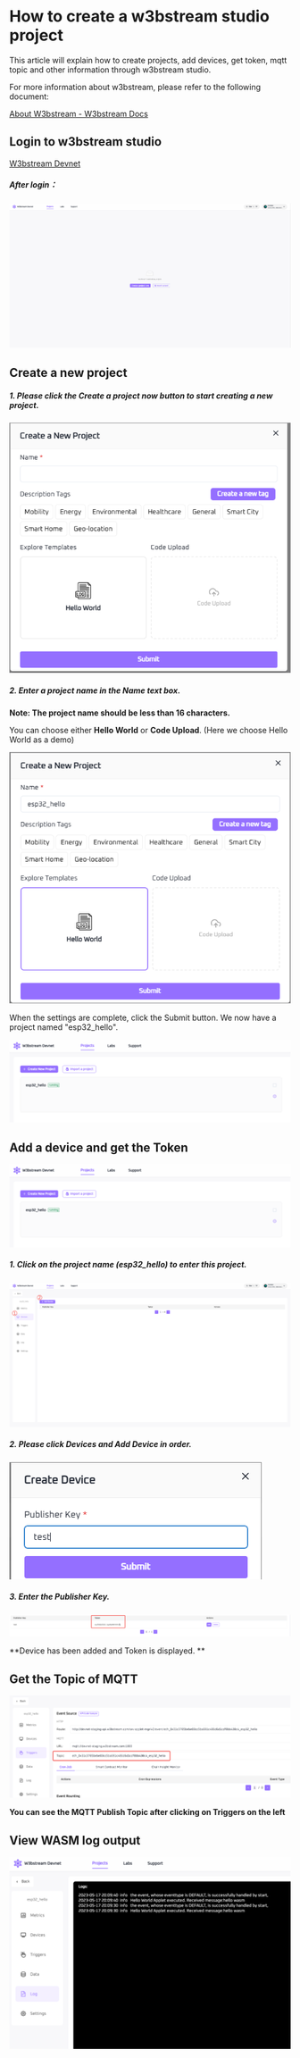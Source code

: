 

# How to create a w3bstream studio project



This article will explain how to create projects, add devices, get token, mqtt topic and other information through w3bstream studio.

For more information about w3bstream, please refer to the following document:

[About W3bstream - W3bstream Docs](https://docs.w3bstream.com/introduction/readme)



## Login to w3bstream studio

[W3bstream Devnet](https://devnet-staging.w3bstream.com/)

##### After login：

![devnet_home](.upload\devnet_home.png)



## Create a new project

##### 1. Please click the Create a project now button to start creating a new project.

![devnet_new_prj](.upload\devnet_new_prj.png)

##### 2. Enter a project name in the Name text box.

**Note: The project name should be less than 16 characters.**

You can choose either **Hello World** or **Code Upload**. (Here we choose Hello World as a demo)

![devnet_new_prj_2](.upload\devnet_new_prj_2.png)

When the settings are complete, click the Submit button. We now have a project named "esp32_hello".

![devnet_home_prj](.upload\devnet_home_prj.png)



## Add a device and get the Token

![devnet_home_prj](.upload\devnet_home_prj.png)

##### 1. Click on the project name (esp32_hello) to enter this project.

![devnet_prj_adddev](.upload\devnet_prj_adddev.png)

##### 2. Please click Devices and Add Device in order.

![devnet_prj_adddev_2](.upload\devnet_prj_adddev_2.png)

##### 3. Enter the Publisher Key.

![devnet_prj_adddev_3](.upload\devnet_prj_adddev_3.png)

**Device has been added and Token is displayed. **



## Get the Topic of MQTT

![devnet_prj_mqtt_topic](.upload\devnet_prj_mqtt_topic.png)

**You can see the MQTT Publish Topic after clicking on Triggers on the left**



## View WASM log output

![devnet_log](.upload\devnet_log.png)
